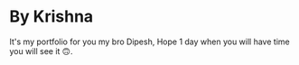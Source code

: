 # By Krishna
It's my portfolio for you my bro Dipesh, Hope 1 day when you will have time you will see it 🙃.
